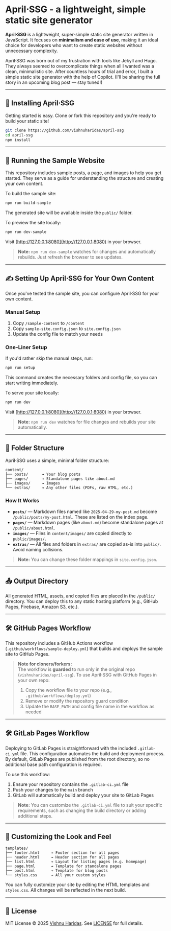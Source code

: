 # April⋅SSG - a lightweight, simple static site generator

**April⋅SSG** is a lightweight, super-simple static site generator written in JavaScript. It focuses on **minimalism and ease of use**, making it an ideal choice for developers who want to create static websites without unnecessary complexity.

April⋅SSG was born out of my frustration with tools like Jekyll and Hugo. They always seemed to overcomplicate things when all I wanted was a clean, minimalistic site. After countless hours of trial and error, I built a simple static site generator with the help of Copilot. (I'll be sharing the full story in an upcoming blog post — stay tuned!)

---

## 🚀 Installing April⋅SSG

Getting started is easy. Clone or fork this repository and you're ready to build your static site!

```bash
git clone https://github.com/vishnuharidas/april-ssg
cd april-ssg
npm install
```

---

## 🧪 Running the Sample Website

This repository includes sample posts, a page, and images to help you get started. They serve as a guide for understanding the structure and creating your own content.

To build the sample site:

```bash
npm run build-sample
```

The generated site will be available inside the `public/` folder.

To preview the site locally:

```bash
npm run dev-sample
```

Visit [http://127.0.0.1:8080](http://127.0.0.1:8080) in your browser.

> **Note:** `npm run dev-sample` watches for changes and automatically rebuilds. Just refresh the browser to see updates.

---

## ✍️ Setting Up April⋅SSG for Your Own Content

Once you've tested the sample site, you can configure April⋅SSG for your own content.

### Manual Setup

1. Copy `/sample-content` to `/content`
2. Copy `sample-site.config.json` to `site.config.json`
3. Update the config file to match your needs

### One-Liner Setup

If you'd rather skip the manual steps, run:

```bash
npm run setup
```

This command creates the necessary folders and config file, so you can start writing immediately.

To serve your site locally:

```bash
npm run dev
```

Visit [http://127.0.0.1:8080](http://127.0.0.1:8080) in your browser.

> **Note:** `npm run dev` watches for file changes and rebuilds your site automatically.

---

## 📁 Folder Structure

April⋅SSG uses a simple, minimal folder structure:

```
content/
├── posts/      → Your blog posts
├── pages/      → Standalone pages like about.md
├── images/     → Images
└── extras/     → Any other files (PDFs, raw HTML, etc.)
```

### How It Works

- **`posts/`** — Markdown files named like `2025-04-29-my-post.md` become `/public/posts/my-post.html`. These are listed on the index page.
- **`pages/`** — Markdown pages (like `about.md`) become standalone pages at `/public/about.html`.
- **`images/`** — Files in `content/images/` are copied directly to `public/images/`.
- **`extras/`** — All files and folders in `extras/` are copied as-is into `public/`. Avoid naming collisions.

> **Note:** You can change these folder mappings in `site.config.json`.

---

## 📤 Output Directory

All generated HTML, assets, and copied files are placed in the `/public/` directory. You can deploy this to any static hosting platform (e.g., GitHub Pages, Firebase, Amazon S3, etc.).

---

## 🛠 GitHub Pages Workflow

This repository includes a GitHub Actions workflow (`.github/workflows/sample-deploy.yml`) that builds and deploys the sample site to GitHub Pages.

> **Note for cloners/forkers:**  
> The workflow is **guarded** to run only in the original repo (`vishnuharidas/april-ssg`). To use April⋅SSG with GitHub Pages in your own repo:
>
> 1. Copy the workflow file to your repo (e.g., `.github/workflows/deploy.yml`)
> 2. Remove or modify the repository guard condition
> 3. Update the `BASE_PATH` and config file name in the workflow as needed

---

## 🛠 GitLab Pages Workflow

Deploying to GitLab Pages is straightforward with the included `.gitlab-ci.yml` file. This configuration automates the build and deployment process. By default, GitLab Pages are published from the root directory, so no additional base path configuration is required.

To use this workflow:

1. Ensure your repository contains the `.gitlab-ci.yml` file
2. Push your changes to the `main` branch
3. GitLab will automatically build and deploy your site to GitLab Pages

> **Note:** You can customize the `.gitlab-ci.yml` file to suit your specific requirements, such as changing the build directory or adding additional steps.

---

## 🎨 Customizing the Look and Feel

```
templates/
├── footer.html     → Footer section for all pages
├── header.html     → Header section for all pages
├── list.html       → Layout for listing pages (e.g. homepage)
├── page.html       → Template for standalone pages
├── post.html       → Template for blog posts
└── styles.css      → All your custom styles
```

You can fully customize your site by editing the HTML templates and `styles.css`. All changes will be reflected in the next build.

---

## 📄 License

MIT License © 2025 [Vishnu Haridas](https://iamvishnu.com). See [LICENSE](LICENSE.txt) for full details.
